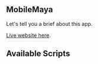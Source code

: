 ## MobileMaya
Let's tell you a brief about this app.

[Live website here](https://mobilemaya-406d4.web.app/).

## Available Scripts
